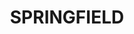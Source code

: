 ---
lastmod: '2025-04-06T06:05:20+00:00'
latitude: -36.53249186
layout: suburb
longitude: 149.1240028
postcode: '2630'
state: NSW
title: SPRINGFIELD
url: /nsw/springfield/
---